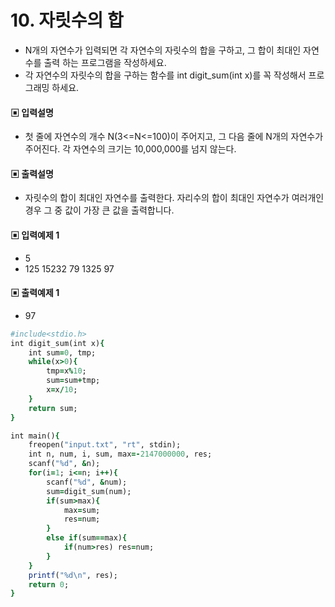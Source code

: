 # 10. 자릿수의 합
* N개의 자연수가 입력되면 각 자연수의 자릿수의 합을 구하고, 그 합이 최대인 자연수를 출력
하는 프로그램을 작성하세요. 
* 각 자연수의 자릿수의 합을 구하는 함수를 int digit_sum(int x)를
꼭 작성해서 프로그래밍 하세요.
#### ▣ 입력설명
* 첫 줄에 자연수의 개수 N(3<=N<=100)이 주어지고, 그 다음 줄에 N개의 자연수가 주어진다.
각 자연수의 크기는 10,000,000를 넘지 않는다.
#### ▣ 출력설명
* 자릿수의 합이 최대인 자연수를 출력한다. 자리수의 합이 최대인 자연수가 여러개인 경우 그
중 값이 가장 큰 값을 출력합니다.
#### ▣ 입력예제 1
* 5
* 125 15232 79 1325 97
#### ▣ 출력예제 1
* 97


```ruby
#include<stdio.h>
int digit_sum(int x){
	int sum=0, tmp;
	while(x>0){
		tmp=x%10;
		sum=sum+tmp;
		x=x/10;
	}
	return sum;
}

int main(){
	freopen("input.txt", "rt", stdin);
	int n, num, i, sum, max=-2147000000, res;
	scanf("%d", &n);
	for(i=1; i<=n; i++){
		scanf("%d", &num);
		sum=digit_sum(num);
		if(sum>max){
			max=sum;
			res=num;
		}
		else if(sum==max){
			if(num>res) res=num;
		}
	}
	printf("%d\n", res);
	return 0;
}
```